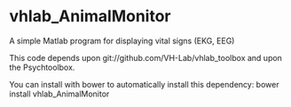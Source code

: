 # vhlab_AnimalMonitor
A simple Matlab program for displaying vital signs (EKG, EEG)

This code depends upon git://github.com/VH-Lab/vhlab_toolbox and upon the Psychtoolbox.

You can install with bower to automatically install this dependency:
    bower install vhlab_AnimalMonitor
